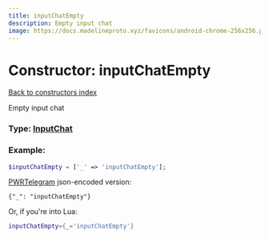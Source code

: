 ```yaml
---
title: inputChatEmpty
description: Empty input chat
image: https://docs.madelineproto.xyz/favicons/android-chrome-256x256.png
---
```

# Constructor: inputChatEmpty  
[Back to constructors index](index.md)



Empty input chat




### Type: [InputChat](../types/InputChat.md)


### Example:

```php
$inputChatEmpty = ['_' => 'inputChatEmpty'];
```  

[PWRTelegram](https://pwrtelegram.xyz) json-encoded version:

```
{"_": "inputChatEmpty"}
```


Or, if you're into Lua:

```lua
inputChatEmpty={_='inputChatEmpty'}

```


